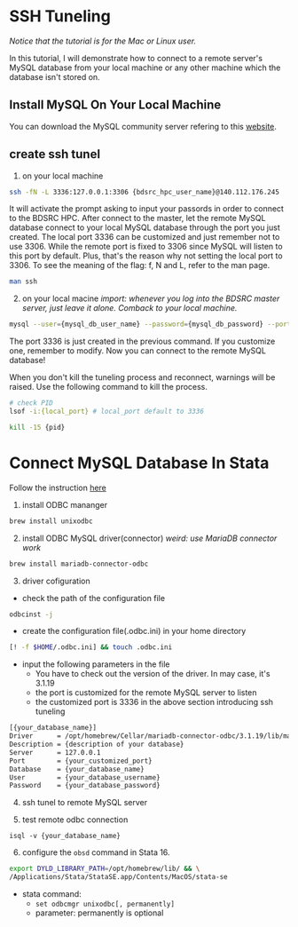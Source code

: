 # SSH Tuneling
*Notice that the tutorial is for the Mac or Linux user.*

In this tutorial, I will demonstrate how to connect to a remote server's MySQL database 
from your local machine or any other machine which the database isn't stored on.


## Install MySQL On Your Local Machine
You can download the MySQL community server refering to this [website](https://www.geeksforgeeks.org/how-to-install-mysql-on-macos/).


## create ssh tunel
1. on your local machine 
```sh
ssh -fN -L 3336:127.0.0.1:3306 {bdsrc_hpc_user_name}@140.112.176.245
```
It will activate the prompt asking to input your passords in order to connect to the BDSRC
HPC. After connect to the master, let the remote MySQL database connect to your local MySQL
database through the port you just created. The local port 3336 can be customized and 
just remember not to use 3306. While the remote port is fixed to 3306 since MySQL 
will listen to this port by default. Plus, that's the reason why not setting the local port
to 3306. To see the meaning of the flag: f, N and L, refer to the man page.

```sh
man ssh
```

2. on your local macine
*import: whenever you log into the BDSRC master server, just leave it alone. Comback to your local machine.*
```sh
mysql --user={mysql_db_user_name} --password={mysql_db_password} --port=3336 --protocol=TCP
```
The port 3336 is just created in the previous command. If you customize one, remember to
modify. Now you can connect to the remote MySQL database!

When you don't kill the tuneling process and reconnect, warnings will be raised. Use the
following command to kill the process.
```sh
# check PID
lsof -i:{local_port} # local_port default to 3336

kill -15 {pid}
```


# Connect MySQL Database In Stata
Follow the instruction [here](https://gist.github.com/erikvw/f178b6a2b66383d83b98f916f9b5699b)
1. install ODBC mananger
```sh
brew install unixodbc
```

2. install ODBC MySQL driver(connector)
*weird: use MariaDB connector work*
```sh
brew install mariadb-connector-odbc
```

3. driver cofiguration
- check the path of the configuration file
```sh
odbcinst -j
```

- create the configuration file(.odbc.ini) in your home directory
```sh
[! -f $HOME/.odbc.ini] && touch .odbc.ini
```

- input the following parameters in the file
    - You have to check out the version of the driver. In may case, it's 3.1.19
    - the port is customized for the remote MySQL server to listen
    - the customized port is 3336 in the above section introducing ssh tuneling
```sh
[{your_database_name}]
Driver      = /opt/homebrew/Cellar/mariadb-connector-odbc/3.1.19/lib/mariadb/libmaodbc.dylib
Description = {description of your database}
Server      = 127.0.0.1
Port        = {your_customized_port}
Database    = {your_database_name}
User        = {your_database_username}
Password    = {your_database_password}
```

4. ssh tunel to remote MySQL server

5. test remote odbc connection
```
isql -v {your_database_name}
```

6. configure the `obsd` command in Stata 16.
```sh
export DYLD_LIBRARY_PATH=/opt/homebrew/lib/ && \
/Applications/Stata/StataSE.app/Contents/MacOS/stata-se 
```

- stata command:
    - `set odbcmgr unixodbc[, permanently]`
    - parameter: permanently is optional
